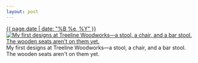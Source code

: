 ```yaml
---
layout: post
---
```


<p>
  <time><a href="/318">{{ page.date | date: "%B %e, %Y" }}</a></time>
  <a href="/318"><img src="{{ site.assets_url }}/318-640.jpg" srcset="{{ site.assets_url }}/318-1280.jpg 1280w, {{ site.assets_url }}/318-960.jpg 960w, {{ site.assets_url }}/318-640.jpg 640w, {{ site.assets_url }}/318-320.jpg 320w" sizes="(min-width: 700px) 50vw, calc(100vw - 2rem)" alt="My first designs at Treeline Woodworks—a stool, a chair, and a bar stool. The wooden seats aren&#x27;t on them yet." /></a>
  <span>My first designs at Treeline Woodworks—a stool, a chair, and a bar stool. The wooden seats aren&#x27;t on them yet.</span>
</p>

